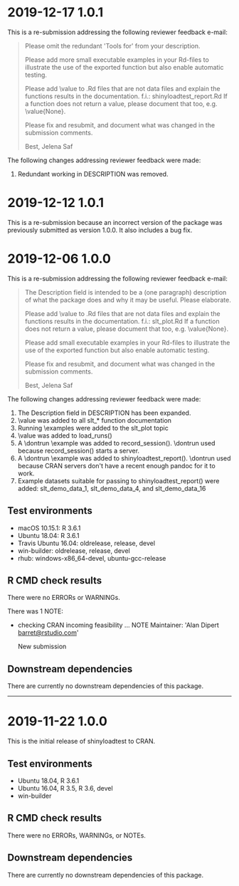 # 2019-12-17 1.0.1

This is a re-submission addressing the following reviewer feedback e-mail:

> Please omit the redundant 'Tools for' from your description.
> 
> Please add more small executable examples in your Rd-files to illustrate
> the use of the exported function but also enable automatic testing.
> 
> Please add \value to .Rd files that are not data files and explain the
> functions results in the documentation.
> f.i.: shinyloadtest_report.Rd
> If a function does not return a value, please document that too, e.g.
> \value{None}.
> 
> Please fix and resubmit, and document what was changed in the submission
> comments.
> 
> Best,
> Jelena Saf

The following changes addressing reviewer feedback were made:

1. Redundant working in DESCRIPTION was removed.

# 2019-12-12 1.0.1

This is a re-submission because an incorrect version of the package was 
previously submitted as version 1.0.0. It also includes a bug fix.

# 2019-12-06 1.0.0

This is a re-submission addressing the following reviewer feedback e-mail:

> The Description field is intended to be a (one paragraph) description
> of what the package does and why it may be useful. Please elaborate.
>
> Please add \value to .Rd files that are not data files and explain the
> functions results in the documentation.
> f.i.: slt_plot.Rd
> If a function does not return a value, please document that too, e.g.
> \value{None}.
>
> Please add small executable examples in your Rd-files to illustrate the
> use of the exported function but also enable automatic testing.
>
> Please fix and resubmit, and document what was changed in the submission
> comments.
>
> Best,
> Jelena Saf

The following changes addressing reviewer feedback were made:

1. The Description field in DESCRIPTION has been expanded.
2. \value was added to all slt_* function documentation
3. Running \examples were added to the slt_plot topic
4. \value was added to load_runs()
5. A \dontrun \example was added to record_session(). \dontrun used because record_session() starts a server.
6. A \dontrun \example was added to shinyloadtest_report(). \dontrun used because CRAN servers don't have a recent enough pandoc for it to work.
7. Example datasets suitable for passing to shinyloadtest_report() were added: slt_demo_data_1, slt_demo_data_4, and slt_demo_data_16

## Test environments

* macOS 10.15.1: R 3.6.1
* Ubuntu 18.04: R 3.6.1
* Travis Ubuntu 16.04: oldrelease, release, devel
* win-builder: oldrelease, release, devel
* rhub: windows-x86_64-devel, ubuntu-gcc-release

## R CMD check results

There were no ERRORs or WARNINGs.

There was 1 NOTE:
  * checking CRAN incoming feasibility ... NOTE
    Maintainer: 'Alan Dipert <barret@rstudio.com>'

    New submission


## Downstream dependencies

There are currently no downstream dependencies of this package.









-------------------------------------------------------------------------------
# 2019-11-22 1.0.0

This is the initial release of shinyloadtest to CRAN.

## Test environments

* Ubuntu 18.04, R 3.6.1
* Ubuntu 16.04, R 3.5, R 3.6, devel
* win-builder

## R CMD check results

There were no ERRORs, WARNINGs, or NOTEs.

## Downstream dependencies

There are currently no downstream dependencies of this package.
